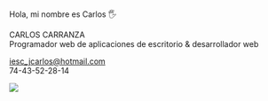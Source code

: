Hola, mi nombre es Carlos 🖐


CARLOS CARRANZA <br/>
Programador web de aplicaciones de escritorio & desarrollador web

iesc_jcarlos@hotmail.com <br/>
74-43-52-28-14

<img src="https://www.google.com/url?sa=i&url=https%3A%2F%2Fes.123rf.com%2Fphoto_48163636_icono-de-dise%25C3%25B1o-plano-web-azul-de-correo-electr%25C3%25B3nico-sobre-fondo-blanco.html&psig=AOvVaw1xbMgUV8mwx9_lW3rYf4-o&ust=1668286254517000&source=images&cd=vfe&ved=0CA8QjRxqFwoTCPiemt6Ap_sCFQAAAAAdAAAAABAE">











